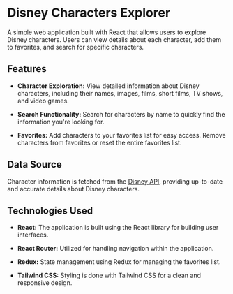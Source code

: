 # Disney Characters Explorer

A simple web application built with React that allows users to explore Disney characters. Users can view details about each character, add them to favorites, and search for specific characters.

## Features

- **Character Exploration:** View detailed information about Disney characters, including their names, images, films, short films, TV shows, and video games.

- **Search Functionality:** Search for characters by name to quickly find the information you're looking for.

- **Favorites:** Add characters to your favorites list for easy access. Remove characters from favorites or reset the entire favorites list.

## Data Source

Character information is fetched from the [Disney API](https://api.disneyapi.dev/), providing up-to-date and accurate details about Disney characters.

## Technologies Used

- **React:** The application is built using the React library for building user interfaces.

- **React Router:** Utilized for handling navigation within the application.

- **Redux:** State management using Redux for managing the favorites list.

- **Tailwind CSS:** Styling is done with Tailwind CSS for a clean and responsive design.

